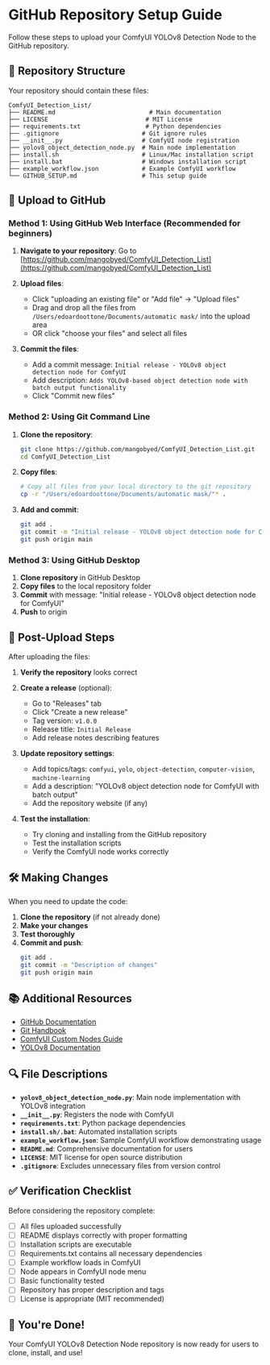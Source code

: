# GitHub Repository Setup Guide

Follow these steps to upload your ComfyUI YOLOv8 Detection Node to the GitHub repository.

## 📁 Repository Structure

Your repository should contain these files:
```
ComfyUI_Detection_List/
├── README.md                          # Main documentation
├── LICENSE                           # MIT License
├── requirements.txt                  # Python dependencies
├── .gitignore                       # Git ignore rules
├── __init__.py                      # ComfyUI node registration
├── yolov8_object_detection_node.py  # Main node implementation
├── install.sh                       # Linux/Mac installation script
├── install.bat                      # Windows installation script
├── example_workflow.json            # Example ComfyUI workflow
└── GITHUB_SETUP.md                  # This setup guide
```

## 🚀 Upload to GitHub

### Method 1: Using GitHub Web Interface (Recommended for beginners)

1. **Navigate to your repository**: Go to [https://github.com/mangobyed/ComfyUI_Detection_List](https://github.com/mangobyed/ComfyUI_Detection_List)

2. **Upload files**:
   - Click "uploading an existing file" or "Add file" → "Upload files"
   - Drag and drop all the files from `/Users/edoardoottone/Documents/automatic mask/` into the upload area
   - OR click "choose your files" and select all files

3. **Commit the files**:
   - Add a commit message: `Initial release - YOLOv8 object detection node for ComfyUI`
   - Add description: `Adds YOLOv8-based object detection node with batch output functionality`
   - Click "Commit new files"

### Method 2: Using Git Command Line

1. **Clone the repository**:
   ```bash
   git clone https://github.com/mangobyed/ComfyUI_Detection_List.git
   cd ComfyUI_Detection_List
   ```

2. **Copy files**:
   ```bash
   # Copy all files from your local directory to the git repository
   cp -r "/Users/edoardoottone/Documents/automatic mask/"* .
   ```

3. **Add and commit**:
   ```bash
   git add .
   git commit -m "Initial release - YOLOv8 object detection node for ComfyUI"
   git push origin main
   ```

### Method 3: Using GitHub Desktop

1. **Clone repository** in GitHub Desktop
2. **Copy files** to the local repository folder
3. **Commit** with message: "Initial release - YOLOv8 object detection node for ComfyUI"
4. **Push** to origin

## 📝 Post-Upload Steps

After uploading the files:

1. **Verify the repository** looks correct
2. **Create a release** (optional):
   - Go to "Releases" tab
   - Click "Create a new release"
   - Tag version: `v1.0.0`
   - Release title: `Initial Release`
   - Add release notes describing features

3. **Update repository settings**:
   - Add topics/tags: `comfyui`, `yolo`, `object-detection`, `computer-vision`, `machine-learning`
   - Add a description: "YOLOv8 object detection node for ComfyUI with batch output"
   - Add the repository website (if any)

4. **Test the installation**:
   - Try cloning and installing from the GitHub repository
   - Test the installation scripts
   - Verify the ComfyUI node works correctly

## 🛠 Making Changes

When you need to update the code:

1. **Clone the repository** (if not already done)
2. **Make your changes**
3. **Test thoroughly**
4. **Commit and push**:
   ```bash
   git add .
   git commit -m "Description of changes"
   git push origin main
   ```

## 📚 Additional Resources

- [GitHub Documentation](https://docs.github.com/)
- [Git Handbook](https://guides.github.com/introduction/git-handbook/)
- [ComfyUI Custom Nodes Guide](https://github.com/comfyanonymous/ComfyUI)
- [YOLOv8 Documentation](https://docs.ultralytics.com/)

## 🔍 File Descriptions

- **`yolov8_object_detection_node.py`**: Main node implementation with YOLOv8 integration
- **`__init__.py`**: Registers the node with ComfyUI
- **`requirements.txt`**: Python package dependencies
- **`install.sh/.bat`**: Automated installation scripts
- **`example_workflow.json`**: Sample ComfyUI workflow demonstrating usage
- **`README.md`**: Comprehensive documentation for users
- **`LICENSE`**: MIT license for open source distribution
- **`.gitignore`**: Excludes unnecessary files from version control

## ✅ Verification Checklist

Before considering the repository complete:

- [ ] All files uploaded successfully
- [ ] README displays correctly with proper formatting
- [ ] Installation scripts are executable
- [ ] Requirements.txt contains all necessary dependencies
- [ ] Example workflow loads in ComfyUI
- [ ] Node appears in ComfyUI node menu
- [ ] Basic functionality tested
- [ ] Repository has proper description and tags
- [ ] License is appropriate (MIT recommended)

## 🎉 You're Done!

Your ComfyUI YOLOv8 Detection Node repository is now ready for users to clone, install, and use!
